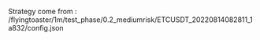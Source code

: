 Strategy come from : /flyingtoaster/1m/test_phase/0.2_mediumrisk/ETCUSDT_20220814082811_1a832/config.json